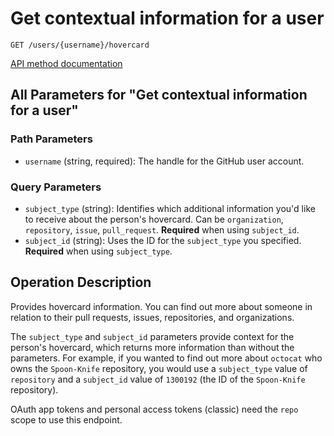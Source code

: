 # Get contextual information for a user

`GET /users/{username}/hovercard`

[API method documentation](https://docs.github.com/rest/users/users#get-contextual-information-for-a-user)

## All Parameters for "Get contextual information for a user"

### Path Parameters

- `username` (string, required): The handle for the GitHub user account.
### Query Parameters

- `subject_type` (string): Identifies which additional information you'd like to receive about the person's hovercard. Can be `organization`, `repository`, `issue`, `pull_request`. **Required** when using `subject_id`.
- `subject_id` (string): Uses the ID for the `subject_type` you specified. **Required** when using `subject_type`.

## Operation Description

Provides hovercard information. You can find out more about someone in relation to their pull requests, issues, repositories, and organizations.

  The `subject_type` and `subject_id` parameters provide context for the person's hovercard, which returns more information than without the parameters. For example, if you wanted to find out more about `octocat` who owns the `Spoon-Knife` repository, you would use a `subject_type` value of `repository` and a `subject_id` value of `1300192` (the ID of the `Spoon-Knife` repository).

OAuth app tokens and personal access tokens (classic) need the `repo` scope to use this endpoint.
